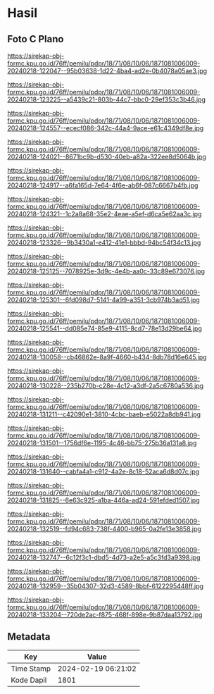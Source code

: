 # Hasil

## Foto C Plano

https://sirekap-obj-formc.kpu.go.id/76ff/pemilu/pdpr/18/71/08/10/06/1871081006009-20240218-122047--95b03638-1d22-4ba4-ad2e-0b4078a05ae3.jpg

https://sirekap-obj-formc.kpu.go.id/76ff/pemilu/pdpr/18/71/08/10/06/1871081006009-20240218-123225--a5439c21-803b-44c7-bbc0-29ef353c3b46.jpg

https://sirekap-obj-formc.kpu.go.id/76ff/pemilu/pdpr/18/71/08/10/06/1871081006009-20240218-124557--ececf086-342c-44a4-9ace-e61c4349df8e.jpg

https://sirekap-obj-formc.kpu.go.id/76ff/pemilu/pdpr/18/71/08/10/06/1871081006009-20240218-124021--8671bc9b-d530-40eb-a82a-322ee8d5064b.jpg

https://sirekap-obj-formc.kpu.go.id/76ff/pemilu/pdpr/18/71/08/10/06/1871081006009-20240218-124917--a6fa165d-7e64-4f6e-ab6f-087c6667b4fb.jpg

https://sirekap-obj-formc.kpu.go.id/76ff/pemilu/pdpr/18/71/08/10/06/1871081006009-20240218-124321--1c2a8a68-35e2-4eae-a5ef-d6ca5e62aa3c.jpg

https://sirekap-obj-formc.kpu.go.id/76ff/pemilu/pdpr/18/71/08/10/06/1871081006009-20240218-123326--9b3430a1-e412-41e1-bbbd-94bc54f34c13.jpg

https://sirekap-obj-formc.kpu.go.id/76ff/pemilu/pdpr/18/71/08/10/06/1871081006009-20240218-125125--7078925e-3d9c-4e4b-aa0c-33c89e673076.jpg

https://sirekap-obj-formc.kpu.go.id/76ff/pemilu/pdpr/18/71/08/10/06/1871081006009-20240218-125301--6fd098d7-5141-4a99-a351-3cb974b3ad51.jpg

https://sirekap-obj-formc.kpu.go.id/76ff/pemilu/pdpr/18/71/08/10/06/1871081006009-20240218-125541--dd085e74-85e9-4115-8cd7-78e13d29be64.jpg

https://sirekap-obj-formc.kpu.go.id/76ff/pemilu/pdpr/18/71/08/10/06/1871081006009-20240218-130058--cb46862e-8a9f-4660-b434-8db78d16e645.jpg

https://sirekap-obj-formc.kpu.go.id/76ff/pemilu/pdpr/18/71/08/10/06/1871081006009-20240218-130228--235b270b-c28e-4c12-a3df-2a5c6780a536.jpg

https://sirekap-obj-formc.kpu.go.id/76ff/pemilu/pdpr/18/71/08/10/06/1871081006009-20240218-131211--c42090e1-3810-4cbc-baeb-e5022a8db941.jpg

https://sirekap-obj-formc.kpu.go.id/76ff/pemilu/pdpr/18/71/08/10/06/1871081006009-20240218-131501--1756df6e-1195-4c46-bb75-275b36a131a8.jpg

https://sirekap-obj-formc.kpu.go.id/76ff/pemilu/pdpr/18/71/08/10/06/1871081006009-20240218-131640--cabfa4a1-c912-4a2e-8c18-52aca6d8d07c.jpg

https://sirekap-obj-formc.kpu.go.id/76ff/pemilu/pdpr/18/71/08/10/06/1871081006009-20240218-131825--6e63c925-a1ba-446a-ad24-591efded1507.jpg

https://sirekap-obj-formc.kpu.go.id/76ff/pemilu/pdpr/18/71/08/10/06/1871081006009-20240218-132519--fd94c683-738f-4400-b965-0a2fe13e3858.jpg

https://sirekap-obj-formc.kpu.go.id/76ff/pemilu/pdpr/18/71/08/10/06/1871081006009-20240218-132747--6c12f3c1-dbd5-4d73-a2e5-a5c3fd3a9398.jpg

https://sirekap-obj-formc.kpu.go.id/76ff/pemilu/pdpr/18/71/08/10/06/1871081006009-20240218-132959--35b04307-32d3-4589-8bbf-6122295448ff.jpg

https://sirekap-obj-formc.kpu.go.id/76ff/pemilu/pdpr/18/71/08/10/06/1871081006009-20240218-133204--720de2ac-f875-468f-898e-9b87daa13792.jpg


## Metadata

| Key        | Value               |
| ---------- | ------------------- |
| Time Stamp | 2024-02-19 06:21:02 |
| Kode Dapil | 1801                |



